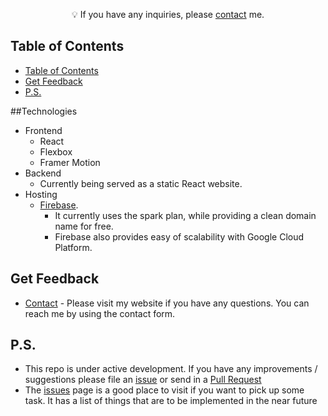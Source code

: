 <p align = "center">💡 If you have any inquiries, please <a href="https://saadiqbal.web.app/contact">contact</a> me. </p>


## Table of Contents

- [Table of Contents](#table-of-contents)
- [Get Feedback](#get-feedback)
- [P.S. ](#ps-)

##Technologies <a name = "technologies"></a>
- Frontend
  - React 
  - Flexbox 
  - Framer Motion
- Backend
  - Currently being served as a static React website.
- Hosting
  - <a href="https://firebase.google.com/docs/hosting">Firebase</a>. 
    - It currently uses the spark plan, while providing a clean domain name for free.
    - Firebase also provides easy of scalability with Google Cloud Platform.



## Get Feedback<a name = "feedback"></a>

- [Contact](https://saadiqbal.web.app/contact) - Please visit my website if you have any questions. You can reach me by using the contact form.

## P.S. <a name = "ps"></a>

- This repo is under active development. If you have any improvements / suggestions please file an [issue](https://github.com/s1iqbal/saadiqbal-website/issues/new/choose) or send in a [Pull Request](/en/CONTRIBUTING.md)
- The [issues](https://github.com/s1iqbal/saadiqbal-website/issues) page is a good place to visit if you want to pick up some task. It has a list of things that are to be implemented in the near future
